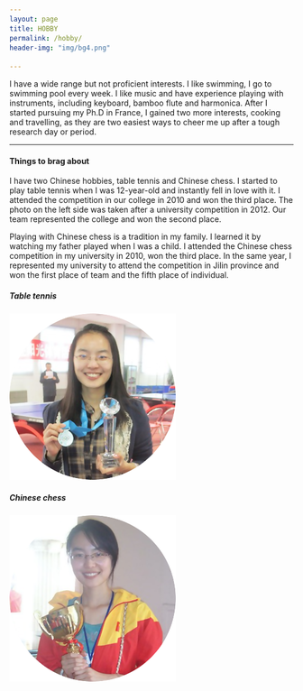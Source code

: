 ```yaml
---
layout: page
title: HOBBY
permalink: /hobby/
header-img: "img/bg4.png"

---
```

<div class="home row">
	<p>I have a wide range but not proficient interests. I like swimming, I go to swimming pool every week. I like music and have experience playing with instruments, including keyboard, bamboo flute and harmonica. After I started pursuing my Ph.D in France, I gained two more interests, cooking and travelling, as they are two easiest ways to cheer me up after a tough research day or period.</p>
	<div>
		<hr class="styled-hr" style="width:100%;">
	</div>
	<h4>Things to brag about</h4>
	<div class="row">
		<div class="col-md-8">
			<p>I have two Chinese hobbies, table tennis and Chinese chess. I started to play table tennis when I was 12-year-old and instantly fell in love with it. I attended the competition in our college in 2010 and won the third place. The photo on the left side was taken after a university competition in 2012. Our team represented the college and won the second place.</p>
			<p>Playing with Chinese chess is a tradition in my family. I learned it by watching my father played when I was a child. I attended the Chinese chess competition in my university in 2010, won the third place. In the same year, I represented my university to attend the competition in Jilin province and won the first place of team and the fifth place of individual.</p>
		</div>	
		<div class="col-md-2">
			<h5>Table tennis</h5>
			<img src="/img/hobby2.png">
		</div>
		<div class="col-md-2">
			<h5>Chinese chess</h5>
			<img src="/img/hobby1.png">
		</div>
	</div>
</div>